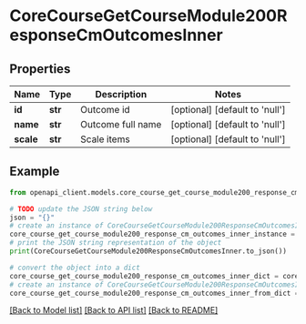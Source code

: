 # CoreCourseGetCourseModule200ResponseCmOutcomesInner


## Properties

Name | Type | Description | Notes
------------ | ------------- | ------------- | -------------
**id** | **str** | Outcome id | [optional] [default to 'null']
**name** | **str** | Outcome full name | [optional] [default to 'null']
**scale** | **str** | Scale items | [optional] [default to 'null']

## Example

```python
from openapi_client.models.core_course_get_course_module200_response_cm_outcomes_inner import CoreCourseGetCourseModule200ResponseCmOutcomesInner

# TODO update the JSON string below
json = "{}"
# create an instance of CoreCourseGetCourseModule200ResponseCmOutcomesInner from a JSON string
core_course_get_course_module200_response_cm_outcomes_inner_instance = CoreCourseGetCourseModule200ResponseCmOutcomesInner.from_json(json)
# print the JSON string representation of the object
print(CoreCourseGetCourseModule200ResponseCmOutcomesInner.to_json())

# convert the object into a dict
core_course_get_course_module200_response_cm_outcomes_inner_dict = core_course_get_course_module200_response_cm_outcomes_inner_instance.to_dict()
# create an instance of CoreCourseGetCourseModule200ResponseCmOutcomesInner from a dict
core_course_get_course_module200_response_cm_outcomes_inner_from_dict = CoreCourseGetCourseModule200ResponseCmOutcomesInner.from_dict(core_course_get_course_module200_response_cm_outcomes_inner_dict)
```
[[Back to Model list]](../README.md#documentation-for-models) [[Back to API list]](../README.md#documentation-for-api-endpoints) [[Back to README]](../README.md)


